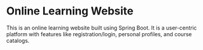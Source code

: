 # Online Learning Website

This is an online learning website built using Spring Boot. It is a user-centric platform with features like registration/login, personal profiles, and course catalogs.
